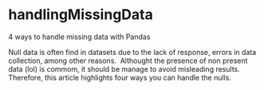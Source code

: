 # handlingMissingData
4 ways to handle missing data with Pandas

Null data is often find in datasets due to the lack of response, errors in data collection, among other reasons. 
Althought the presence of non present data (lol) is commom, it should be manage to avoid misleading results. Therefore, this article highlights four ways you can handle the nulls.
